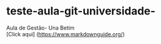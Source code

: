 # teste-aula-git-universidade-
Aula de Gestão- Una Betim</br>
[Click aqui] (https://www.markdownguide.org/)
